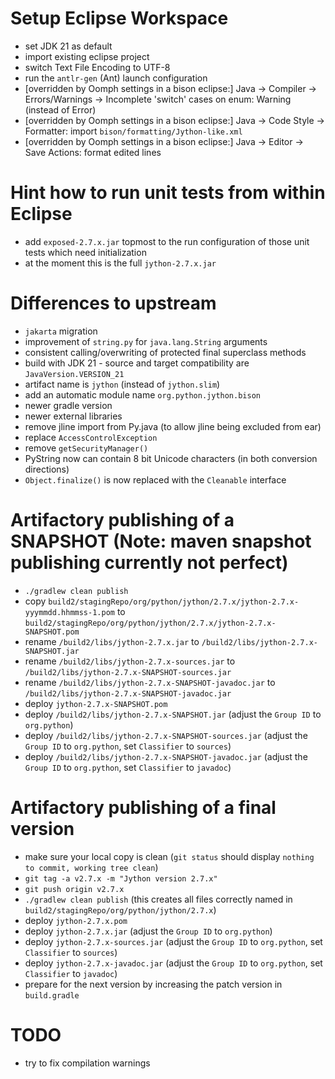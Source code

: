 # Setup Eclipse Workspace
- set JDK 21 as default
- import existing eclipse project
- switch Text File Encoding to UTF-8
- run the `antlr-gen` (Ant) launch configuration
- [overridden by Oomph settings in a bison eclipse:] Java -> Compiler -> Errors/Warnings -> Incomplete 'switch' cases on enum: Warning (instead of Error)
- [overridden by Oomph settings in a bison eclipse:] Java -> Code Style -> Formatter: import `bison/formatting/Jython-like.xml`
- [overridden by Oomph settings in a bison eclipse:] Java -> Editor -> Save Actions: format edited lines


# Hint how to run unit tests from within Eclipse
- add `exposed-2.7.x.jar` topmost to the run configuration of those unit tests which need initialization
- at the moment this is the full `jython-2.7.x.jar`
  
# Differences to upstream
- `jakarta` migration
- improvement of `string.py` for `java.lang.String` arguments
- consistent calling/overwriting of protected final superclass methods
- build with JDK 21 - source and target compatibility are `JavaVersion.VERSION_21`
- artifact name is `jython` (instead of `jython.slim`)
- add an automatic module name `org.python.jython.bison`
- newer gradle version
- newer external libraries
- remove jline import from Py.java (to allow jline being excluded from ear)
- replace `AccessControlException`
- remove `getSecurityManager()`
- PyString now can contain 8 bit Unicode characters (in both conversion directions)
- `Object.finalize()` is now replaced with the `Cleanable` interface

# Artifactory publishing of a SNAPSHOT (Note: maven snapshot publishing currently not perfect)
- `./gradlew clean publish`
- copy `build2/stagingRepo/org/python/jython/2.7.x/jython-2.7.x-yyymmdd.hhmmss-1.pom` to `build2/stagingRepo/org/python/jython/2.7.x/jython-2.7.x-SNAPSHOT.pom`
- rename `/build2/libs/jython-2.7.x.jar` to `/build2/libs/jython-2.7.x-SNAPSHOT.jar`
- rename `/build2/libs/jython-2.7.x-sources.jar` to `/build2/libs/jython-2.7.x-SNAPSHOT-sources.jar`
- rename `/build2/libs/jython-2.7.x-SNAPSHOT-javadoc.jar` to `/build2/libs/jython-2.7.x-SNAPSHOT-javadoc.jar`
- deploy `jython-2.7.x-SNAPSHOT.pom`
- deploy `/build2/libs/jython-2.7.x-SNAPSHOT.jar` (adjust the `Group ID` to `org.python`)
- deploy `/build2/libs/jython-2.7.x-SNAPSHOT-sources.jar` (adjust the `Group ID` to `org.python`, set `Classifier` to `sources`)
- deploy `/build2/libs/jython-2.7.x-SNAPSHOT-javadoc.jar` (adjust the `Group ID` to `org.python`, set `Classifier` to `javadoc`)

# Artifactory publishing of a final version
- make sure your local copy is clean (`git status` should display `nothing to commit, working tree clean`)
- `git tag -a v2.7.x -m "Jython version 2.7.x"`
- `git push origin v2.7.x`
- `./gradlew clean publish` (this creates all files correctly named in `build2/stagingRepo/org/python/jython/2.7.x`)
- deploy `jython-2.7.x.pom`
- deploy `jython-2.7.x.jar` (adjust the `Group ID` to `org.python`)
- deploy `jython-2.7.x-sources.jar` (adjust the `Group ID` to `org.python`, set `Classifier` to `sources`)
- deploy `jython-2.7.x-javadoc.jar` (adjust the `Group ID` to `org.python`, set `Classifier` to `javadoc`)
- prepare for the next version by increasing the patch version in `build.gradle`

# TODO
- try to fix compilation warnings
